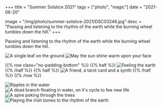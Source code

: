 +++
title = "Summer Solstice 2021"
tags = ["photo", "magic"]
date = "2021-06-20"

image = "/img/photo/summer-solstice-2021/DSC03246.jpg"
desc = "Pausing and listening to the rhythm of the earth while the burning wheel tumbles down the hill."
+++

Pausing and listening to the rhythm of the earth while the burning wheel tumbles down the hill.

![A single leaf on the ground](/img/photo/summer-solstice-2021/DSC03246.jpg "A single leaf on the ground")
![May the sun shine warm upon your face](/img/photo/summer-solstice-2021/DSC03248.jpg "May the sun shine warm upon your face")

{{% row  class="no-padding-bottom" %}}
{{% half %}}
![Feeling the earth](/img/photo/summer-solstice-2021/IMG_6130.JPG)
{{% /half %}}
{{% half %}}
![A friend, a tarot card and a synth](/img/photo/summer-solstice-2021/IMG_6132.JPG)
{{% /half %}}
{{% /row %}}

![Ripples in the water](/img/photo/summer-solstice-2021/DSC03250.jpg "Ripples in the water")
![A dead branch floating in water, on it's cycle to fee new life](/img/photo/summer-solstice-2021/DSC03251.jpg "A dead branch floating in water, on it's cycle to fee new life")
![A spire poking through the trees](/img/photo/summer-solstice-2021/DSC03252.jpg "A spire poking through the trees")
![Playing the irish bones to the rhythm of the earth](/img/photo/summer-solstice-2021/DSC03253.jpg "Playing the irish bones to the rhythm of the earth")
